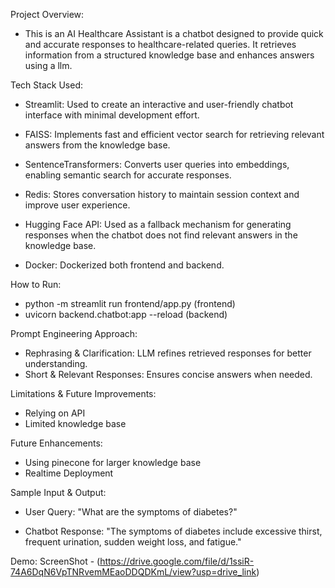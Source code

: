 Project Overview:
 - This is an AI Healthcare Assistant is a chatbot designed to provide quick and accurate responses to healthcare-related queries. It retrieves information from a structured knowledge base and enhances answers using a llm.


Tech Stack Used:

  - Streamlit: Used to create an interactive and user-friendly chatbot interface with minimal development effort.
  
  - FAISS: Implements fast and efficient vector search for retrieving relevant answers from the knowledge base.
  
  - SentenceTransformers: Converts user queries into embeddings, enabling semantic search for accurate responses.
  
  - Redis: Stores conversation history to maintain session context and improve user experience.
  
  - Hugging Face API: Used as a fallback mechanism for generating responses when the chatbot does not find relevant answers in the knowledge base.

  - Docker: Dockerized both frontend and backend.
 

How to Run:
  - python -m streamlit run frontend/app.py    (frontend)
  - uvicorn backend.chatbot:app --reload  (backend)

Prompt Engineering Approach:
  - Rephrasing & Clarification: LLM refines retrieved responses for better understanding.
  - Short & Relevant Responses: Ensures concise answers when needed.

Limitations & Future Improvements:
  - Relying on API
  - Limited knowledge base

Future Enhancements:
  - Using pinecone for larger knowledge base
  - Realtime Deployment

Sample Input & Output:
  - User Query:
     "What are the symptoms of diabetes?"

  - Chatbot Response:
    "The symptoms of diabetes include excessive thirst, frequent urination, sudden weight loss, and fatigue."

Demo:
ScreenShot - (https://drive.google.com/file/d/1ssiR-74A6DqN6VpTNRvemMEaoDDQDKmL/view?usp=drive_link)
  

